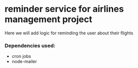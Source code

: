 # reminder service for airlines management project

Here we will add logic for reminding the user about their flights

### Dependencies used:
 - cron jobs
 - node-mailer